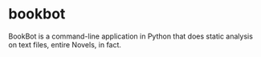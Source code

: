 # bookbot
BookBot is a command-line application in Python that does static analysis on text files, entire Novels, in fact.